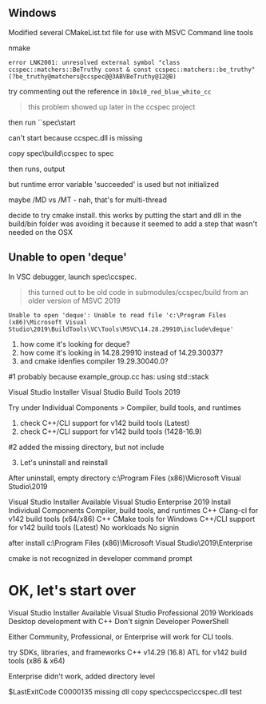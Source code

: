 ## Windows
Modified several CMakeList.txt file for use with MSVC Command line tools

nmake

``error LNK2001: unresolved external symbol "class ccspec::matchers::BeTruthy const & const ccspec::matchers::be_truthy" (?be_truthy@matchers@ccspec@@3ABVBeTruthy@12@B)``

try commenting out the reference in ``10x10_red_blue_white_cc``

> this problem showed up later in the ccspec project

then run ``spec\start

can't start because ccspec.dll is missing

copy spec\build\ccspec to spec

then runs, output

but runtime error variable 'succeeded' is used but not initialized

maybe /MD vs /MT - nah, that's for multi-thread

decide to try cmake install. this works by putting the start and dll in the build/bin folder
was avoiding it because it seemed to add a step that wasn't needed on the OSX

## Unable to open 'deque'
In VSC debugger, launch spec\ccspec.

> this turned out to be old code in submodules/ccspec/build from an older version
> of MSVC 2019

```
Unable to open 'deque': Unable to read file 'c:\Program Files (x86)\Microsoft Visual Studio\2019\BuildTools\VC\Tools\MSVC\14.28.29910\include\deque'
```

1. how come it's looking for deque?
2. how come it's looking in 14.28.29910 instead of 14.29.30037?
3. and cmake idenfies compiler 19.29.30040.0?

#1 probably because example_group.cc has:
using std::stack

Visual Studio Installer
Visual Studio Build Tools 2019

Try under Individual Components > Compiler, build tools, and runtimes
1. check C++/CLI support for v142 build tools (Latest)
2. check C++/CLI support for v142 build tools (1428-16.9)

#2 added the missing directory, but not include

3. Let's uninstall and reinstall

After uninstall, empty directory
c:\Program Files (x86)\Microsoft Visual Studio\2019

Visual Studio Installer
Available
Visual Studio Enterprise 2019
Install
Individual Components
Compiler, build tools, and runtimes
C++ Clang-cl for v142 build tools (x64/x86)
C++ CMake tools for Windows
C++/CLI support for v142 build tools (Latest)
No workloads
No signin

after install
c:\Program Files (x86)\Microsoft Visual Studio\2019\Enterprise

cmake is not recognized in developer command prompt

OK, let's start over
=========================

Visual Studio Installer
Available
Visual Studio Professional 2019
Workloads
Desktop development with C++
Don't signin
Developer PowerShell

Either Community, Professional, or Enterprise will work for CLI tools.

try
SDKs, libraries, and frameworks
C++ v14.29 (16.8) ATL for v142 build tools (x86 & x64)

Enterprise didn't work, added directory level

$LastExitCode
C0000135 missing dll
copy spec\ccspec\ccspec.dll test
